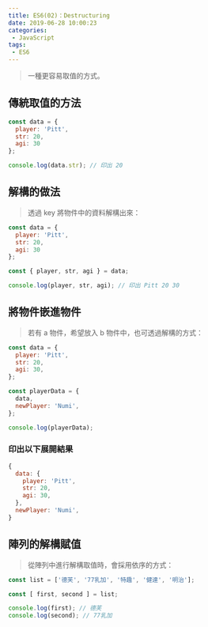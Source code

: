 ```yaml
---
title: ES6(02)：Destructuring
date: 2019-06-28 10:00:23
categories: 
 - JavaScript
tags:
 - ES6
---
```

> 一種更容易取值的方式。
<!--more-->
## 傳統取值的方法
``` javascript
const data = {
  player: 'Pitt',
  str: 20,
  agi: 30
};

console.log(data.str); // 印出 20
```
## 解構的做法
> 透過 key 將物件中的資料解構出來：
``` javascript
const data = {
  player: 'Pitt',
  str: 20,
  agi: 30
};

const { player, str, agi } = data;

console.log(player, str, agi); // 印出 Pitt 20 30
```
## 將物件嵌進物件
> 若有 a 物件，希望放入 b 物件中，也可透過解構的方式：
``` javascript
const data = {
  player: 'Pitt',
  str: 20,
  agi: 30,
};

const playerData = {
  data,
  newPlayer: 'Numi',
};

console.log(playerData);
```
### 印出以下展開結果
``` javascript
{
  data: {
    player: 'Pitt',
    str: 20,
    agi: 30,
  },
  newPlayer: 'Numi',
}
```
## 陣列的解構賦值
> 從陣列中進行解構取值時，會採用依序的方式：
``` javascript
const list = ['德芙', '77乳加', '特趣', '健達', '明治'];

const [ first, second ] = list;

console.log(first); // 德芙
console.log(second); // 77乳加
```
